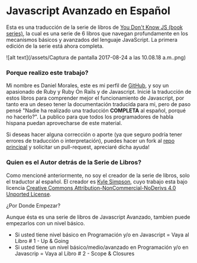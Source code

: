 # Javascript Avanzado en Español

Esta es una traducción de la serie de libros de [You Don't Know JS \(book series\)](https://github.com/getify/You-Dont-Know-JS/), la cual es una serie de 6 libros que navegan profundamente en los mecanismos básicos y avanzados del lenguaje JavaScript. La primera edición de la serie está ahora completa.

![alt text](/assets/Captura de pantalla 2017-08-24 a las 10.08.18 a.m..png)

### Porque realizo este trabajo?

Mi nombre es Daniel Morales, este es mi perfil de [GitHub](https://github.com/danielmoralesp), y soy un apasionado de Ruby y Ruby On Rails y de Javascript. Inicié la traducción de estos libros para comprender mejor el funcionamiento de Javascript, por tanto era un deseo tener la documentación traducida para mi, pero de paso pensé "Nadie ha realizado una traducción **COMPLETA** al español, porqué no hacerlo?".  La publico para que todos los programadores de habla hispana puedan aprovecharse de este material.

Si deseas hacer alguna corrección o aporte \(ya que seguro podría tener errores de traducción o interpretación\), puedes hacer un fork al [repo principal](https://github.com/danielmoralesp/javascript-avanzado-en-espanol) y solicitar un pull-request, apreciaré dicha ayuda!

### Quien es el Autor detrás de la Serie de Libros?

Como mencioné anteriormente, no soy el creador de la serie de libros, solo el traductor al español. El creador es [Kyle Simpson](https://github.com/getify), cuyo trabajo esta bajo licencia  [Creative Commons Attribution-NonCommercial-NoDerivs 4.0 Unported License](http://creativecommons.org/licenses/by-nc-nd/4.0/).

¿Por Donde Empezar?

Aunque ésta es una serie de libros de Javascript Avanzado, tambien puede empezarlos con un nivel básico.

* Si usted tiene nivel básico en Programación y/o en Javascript = Vaya al Libro \# 1 - Up & Going
* Si usted tiene un nivel básico/medio/avanzado en Programación y/o en Javascrip = Vaya al Libro \# 2 - Scope & Closures



